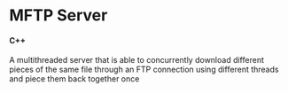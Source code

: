 # MFTP Server
#### C++

A multithreaded server that is able to concurrently download different pieces of the same file through an FTP connection using different threads and piece them back together once